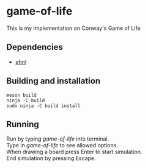 # game-of-life
This is  my implementation on Conway's Game of Life
## Dependencies
* [sfml](https://www.sfml-dev.org/)
## Building and installation
```
meson build
ninja -C build
sudo ninja -C build install
```
## Running
Run by typing *game-of-life* into terminal.  
Type in *game-of-life* to see allowed options.  
When drawing a board press Enter to start simulation.  
End simulation by pressing Escape.